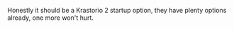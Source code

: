 Honestly it should be a Krastorio 2 startup option, they have plenty options already, one more won't hurt.
